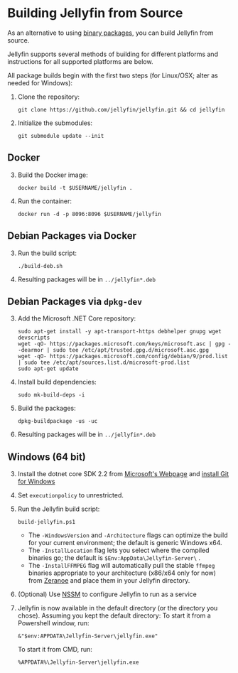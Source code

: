 # Building Jellyfin from Source

As an alternative to using [binary packages](/user-docs/installing), you can build Jellyfin from source.

Jellyfin supports several methods of building for different platforms and instructions for all supported platforms are below.

All package builds begin with the first two steps (for Linux/OSX; alter as needed for Windows):

1. Clone the repository:  
    ```
    git clone https://github.com/jellyfin/jellyfin.git && cd jellyfin
    ```

2. Initialize the submodules:  
    ```
    git submodule update --init
    ```

## Docker

3. Build the Docker image:  
    ```
    docker build -t $USERNAME/jellyfin .
    ```

4. Run the container:  
    ```
    docker run -d -p 8096:8096 $USERNAME/jellyfin
    ```

## Debian Packages via Docker

3. Run the build script:  
    ```
    ./build-deb.sh
    ```

4. Resulting packages will be in `../jellyfin*.deb`

## Debian Packages via `dpkg-dev`

3. Add the Microsoft .NET Core repository:       
    ```
    sudo apt-get install -y apt-transport-https debhelper gnupg wget devscripts
    wget -qO- https://packages.microsoft.com/keys/microsoft.asc | gpg --dearmor | sudo tee /etc/apt/trusted.gpg.d/microsoft.asc.gpg
    wget -qO- https://packages.microsoft.com/config/debian/9/prod.list | sudo tee /etc/apt/sources.list.d/microsoft-prod.list
    sudo apt-get update
    ```

4. Install build dependencies:  
    ```
    sudo mk-build-deps -i
    ```

5. Build the packages:  
    ```
    dpkg-buildpackage -us -uc
    ```

6. Resulting packages will be in  `../jellyfin*.deb`

## Windows (64 bit)

3. Install the dotnet core SDK 2.2 from [Microsoft's Webpage](https://dotnet.microsoft.com/download/dotnet-core/2.2) and [install Git for Windows](https://gitforwindows.org/)
4. Set `executionpolicy` to unrestricted.
5. Run the Jellyfin build script:  
    ```
    build-jellyfin.ps1
    ```

    * The `-WindowsVersion` and `-Architecture` flags can optimize the build for your current environment; the default is generic Windows x64.
    * The `-InstallLocation` flag lets you select where the compiled binaries go; the default is `$Env:AppData\Jellyfin-Server\` .
    * The `-InstallFFMPEG` flag will automatically pull the stable `ffmpeg` binaries appropriate to your architecture (x86/x64 only for now) from [Zeranoe](https://ffmpeg.zeranoe.com/builds/) and place them in your Jellyfin directory.

6. (Optional) Use [NSSM](https://nssm.cc/) to configure Jellyfin to run as a service
7. Jellyfin is now available in the default directory (or the directory you chose). Assuming you kept the default directory:
    To start it from a Powershell window, run:  
    ```
    &"$env:APPDATA\Jellyfin-Server\jellyfin.exe"
    ```

    To start it from CMD, run:  
    ```
    %APPDATA%\Jellyfin-Server\jellyfin.exe
    ```
